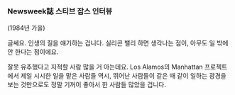 ### Newsweek誌 스티브 잡스 인터뷰 

(1984년 가을)

글쎄요. 인생의 질을 얘기하는 겁니다. 실리콘 밸리 하면 생각나는 점이, 아무도 일 밖에 안 한다는 점이에요.

잘못 유추했다고 지적할 사람 많을 거 아는데요. Los Alamos의 Manhattan 프로젝트에서 제일 시시한 일을 맡은 사람들 역시, 뛰어난 사람들이 같은 때 같이 일하는 광경을 보는 것만으로도 정말 기꺼이 좋아서 한 사람들 많았을 겁니다. 
